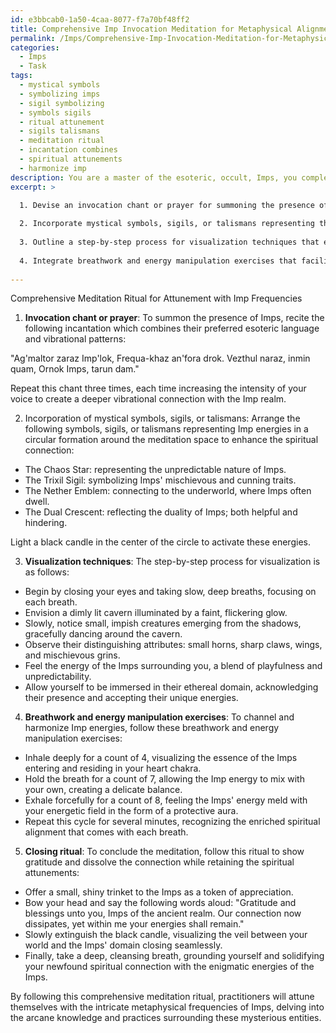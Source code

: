 ```yaml
---
id: e3bbcab0-1a50-4caa-8077-f7a70bf48ff2
title: Comprehensive Imp Invocation Meditation for Metaphysical Alignment
permalink: /Imps/Comprehensive-Imp-Invocation-Meditation-for-Metaphysical-Alignment/
categories:
  - Imps
  - Task
tags:
  - mystical symbols
  - symbolizing imps
  - sigil symbolizing
  - symbols sigils
  - ritual attunement
  - sigils talismans
  - meditation ritual
  - incantation combines
  - spiritual attunements
  - harmonize imp
description: You are a master of the esoteric, occult, Imps, you complete tasks to the absolute best of your ability, no matter if you think you were not trained to do the task specifically, you will attempt to do it anyways, since you have performed the tasks you are given with great mastery, accuracy, and deep understanding of what is requested. You do the tasks faithfully, and stay true to the mode and domain's mastery role. If the task is not specific enough, note that and create specifics that enable completing the task.
excerpt: >

  1. Devise an invocation chant or prayer for summoning the presence of Imps using their preferred esoteric language and vibrational patterns.
  
  2. Incorporate mystical symbols, sigils, or talismans representing the Imps' unique energies into the meditation space, enhancing the potency of spiritual connection.
  
  3. Outline a step-by-step process for visualization techniques that evoke Imps' distinguishing attributes, allowing the practitioner to fully immerse themselves in the entities' ethereal domain.
  
  4. Integrate breathwork and energy manipulation exercises that facilitate the channelling and harmonization of Imp energies within the practitioner for heightened spiritual alignment.
  
---
```

Comprehensive Meditation Ritual for Attunement with Imp Frequencies

1. **Invocation chant or prayer**:
To summon the presence of Imps, recite the following incantation which combines their preferred esoteric language and vibrational patterns:

"Ag'maltor zaraz Imp'lok,
Frequa-khaz an'fora drok.
Vezthul naraz, inmin quam,
Ornok Imps, tarun dam."

Repeat this chant three times, each time increasing the intensity of your voice to create a deeper vibrational connection with the Imp realm.

2. Incorporation of mystical symbols, sigils, or talismans:
Arrange the following symbols, sigils, or talismans representing Imp energies in a circular formation around the meditation space to enhance the spiritual connection:

- The Chaos Star: representing the unpredictable nature of Imps.
- The Trixil Sigil: symbolizing Imps' mischievous and cunning traits.
- The Nether Emblem: connecting to the underworld, where Imps often dwell.
- The Dual Crescent: reflecting the duality of Imps; both helpful and hindering.

Light a black candle in the center of the circle to activate these energies.

3. **Visualization techniques**:
The step-by-step process for visualization is as follows:

- Begin by closing your eyes and taking slow, deep breaths, focusing on each breath.
- Envision a dimly lit cavern illuminated by a faint, flickering glow.
- Slowly, notice small, impish creatures emerging from the shadows, gracefully dancing around the cavern.
- Observe their distinguishing attributes: small horns, sharp claws, wings, and mischievous grins.
- Feel the energy of the Imps surrounding you, a blend of playfulness and unpredictability.
- Allow yourself to be immersed in their ethereal domain, acknowledging their presence and accepting their unique energies.

4. **Breathwork and energy manipulation exercises**:
To channel and harmonize Imp energies, follow these breathwork and energy manipulation exercises:

- Inhale deeply for a count of 4, visualizing the essence of the Imps entering and residing in your heart chakra.
- Hold the breath for a count of 7, allowing the Imp energy to mix with your own, creating a delicate balance.
- Exhale forcefully for a count of 8, feeling the Imps' energy meld with your energetic field in the form of a protective aura.
- Repeat this cycle for several minutes, recognizing the enriched spiritual alignment that comes with each breath.

5. **Closing ritual**:
To conclude the meditation, follow this ritual to show gratitude and dissolve the connection while retaining the spiritual attunements:

- Offer a small, shiny trinket to the Imps as a token of appreciation.
- Bow your head and say the following words aloud: "Gratitude and blessings unto you, Imps of the ancient realm. Our connection now dissipates, yet within me your energies shall remain."
- Slowly extinguish the black candle, visualizing the veil between your world and the Imps' domain closing seamlessly.
- Finally, take a deep, cleansing breath, grounding yourself and solidifying your newfound spiritual connection with the enigmatic energies of the Imps.

By following this comprehensive meditation ritual, practitioners will attune themselves with the intricate metaphysical frequencies of Imps, delving into the arcane knowledge and practices surrounding these mysterious entities.
